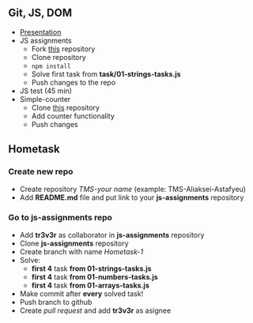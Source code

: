 ## Git, JS, DOM

* [Presentation](https://slides.com/danielsuleiman/git#/)
* JS assignments
  * Fork [this](https://github.com/tr3v3r/js-assignments) repository
  * Clone repository
  * `npm install`
  * Solve first task from **task/01-strings-tasks.js**
  * Push changes to the repo
* JS test (45 min)
* Simple-counter
  * Clone [this](https://github.com/tr3v3r/simple-counter) repository
  * Add counter functionality
  * Push changes

## Hometask
### Create new repo
* Create repository *TMS-your name* (example: TMS-Aliaksei-Astafyeu)
* Add **README.md** file and put link to your **js-assignments** repository

### Go to js-assignments repo
* Add **tr3v3r** as collaborator in **js-assignments** repository
* Clone **js-assignments** repository
* Create branch with name *Hometask-1*
* Solve:
  * **first 4** task **from 01-strings-tasks.js** 
  * **first 4** task **from 01-numbers-tasks.js**
  * **first 4** task **from 01-arrays-tasks.js**
* Make commit after **every** solved task!
* Push branch to github
* Create *pull request* and add **tr3v3r** as asignee
